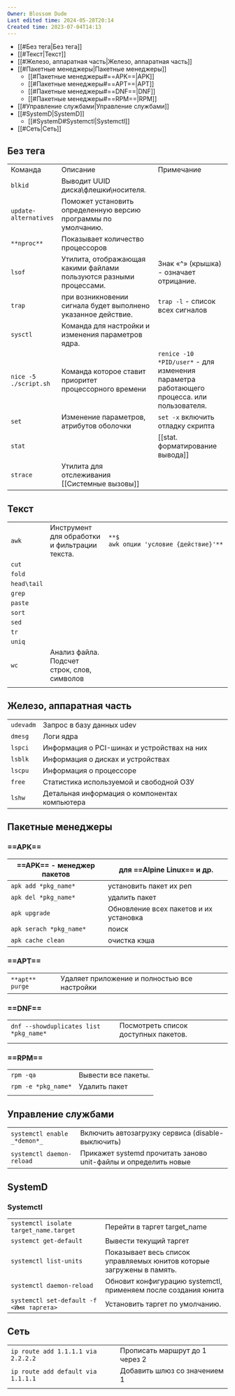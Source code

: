 ```yaml
---
Owner: Blossom Dude
Last edited time: 2024-05-28T20:14
Created time: 2023-07-04T14:13
---
```

- [[#Без тега|Без тега]]
- [[#Текст|Текст]]
- [[#Железо, аппаратная часть|Железо, аппаратная часть]]
- [[#Пакетные менеджеры|Пакетные менеджеры]]
	- [[#Пакетные менеджеры#==APK==|APK]]
	- [[#Пакетные менеджеры#==APT==|APT]]
	- [[#Пакетные менеджеры#==DNF==|DNF]]
	- [[#Пакетные менеджеры#==RPM==|RPM]]
- [[#Управление службами|Управление службами]]
- [[#SystemD|SystemD]]
	- [[#SystemD#Systemctl|Systemctl]]
- [[#Сеть|Сеть]]

## Без тега

|                            |                                                                     |                                                                                           |
| -------------------------- | ------------------------------------------------------------------- | ----------------------------------------------------------------------------------------- |
| Команда                    | Описание                                                            | Примечание                                                                                |
| `blkid`                    | Выводит UUID диска\флешки\носителя.                                 |                                                                                           |
| `update-alternatives`      | Поможет установить определенную версию программы по умолчанию.      |                                                                                           |
| `**nproc**`                | Показывает количество процессоров                                   |                                                                                           |
| `lsof`                     | Утилита, отображающая какими файлами пользуются разными процессами. | Знак «^» (крышка) - означает отрицание.                                                   |
| `trap`                     | при возникновении сигнала будет выполнено указанное действие.       | `trap -l` - список всех сигналов                                                          |
| `sysctl`                   | Команда для настройки и изменения параметров ядра.                  |                                                                                           |
| `nice -5 ./script.sh`      | Команда которое ставит приоритет процессорного времени              | `renice -10 *PID/user*` - для изменения параметра работающего процесса. или пользователя. |
| `set`                      | Изменение параметров, атрибутов оболочки                            | `set -x` включить отладку скрипта                                                         |
| `stat`                     |                                                                     | [[stat. форматирование вывода]]                                                           |
| `strace`                   | Утилита для отслеживания [[Системные вызовы]]                       |                                                                                           |

## Текст

|             |                                               |                                        |
| ----------- | --------------------------------------------- | -------------------------------------- |
| `awk`       | Инструмент для обработки и фильтрации текста. | `**$ awk опции 'условие {действие}'**` |
| `cut`       |                                               |                                        |
| `fold`      |                                               |                                        |
| `head\tail` |                                               |                                        |
| `grep`      |                                               |                                        |
| `paste`     |                                               |                                        |
| `sort`      |                                               |                                        |
| `sed`       |                                               |                                        |
| `tr`        |                                               |                                        |
| `uniq`      |                                               |                                        |
| `wc`        | Анализ файла. Подсчет строк, слов, символов   |                                        |
|             |                                               |                                        |

## Железо, аппаратная часть

|   |   |   |
|---|---|---|
|`udevadm`|Запрос в базу данных udev||
|`dmesg`|Логи ядра||
|`lspci`|Информация о PCI-шинах и устройствах на них||
|`lsblk`|Информация о дисках и устройствах||
|`lscpu`|Информация о процессоре||
|`free`|Статистика используемой и свободной ОЗУ||
|`lshw`|Детальная информация о компонентах компьютера||

## Пакетные менеджеры

### ==APK==

|==APK== - менеджер пакетов|для ==Alpine Linux== и др.|
|---|---|
|`apk add *pkg_name*`|установить пакет их реп|
|`apk del *pkg_name*`|удалить пакет|
|`apk upgrade`|Обновление всех пакетов и их установка|
|`apk serach *pkg_name*`|поиск|
|`apk cache clean`|очистка кэша|

### ==APT==

|   |   |   |
|---|---|---|
|`**apt**` `purge`|Удаляет приложение и полностью все настройки||

### ==DNF==

|   |   |
|---|---|
|`dnf --showduplicates list *pkg_name*`|Посмотреть список доступных пакетов.|
|||

### ==RPM==

|   |   |
|---|---|
|`rpm -qa`|Вывести все пакеты.|
|`rpm -e *pkg_name*`|Удалить пакет|
|||

## Управление службами

|   |   |
|---|---|
|`systemctl enable` `_*demon*_`|Включить автозагрузку сервиса (disable-выключить)|
|`systemctl daemon-reload`|Прикажет systemd прочитать заново unit-файлы и определить новые|

## SystemD

### Systemctl

|                                          |                                                                       |
| ---------------------------------------- | --------------------------------------------------------------------- |
| `systemctl isolate target_name.target`   | Перейти в таргет target_name                                          |
| `systemct get-default`                   | Вывести текущий таргет                                                |
| `systemctl list-units`                   | Показывает весь список управляемых юнитов которые загружены в память. |
| `systemctl daemon-reload`                | Обновит конфигурацию systemctl, применяем после создания юнита        |
| `systemctl set-default -f <Имя таргета>` | Установить таргет по умолчанию.                                       |

## Сеть

|   |   |
|---|---|
|`ip route add 1.1.1.1 via 2.2.2.2`|Прописать маршрут до 1 через 2|
|`ip route add default via 1.1.1.1`|Добавить шлюз со значением 1|
|||
